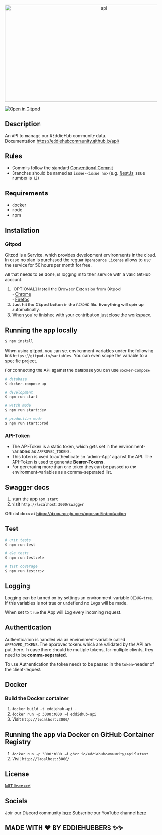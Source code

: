 <p align="center">
  <img src="https://socialify.git.ci/EddieHubCommunity/api/image?description=1&font=KoHo&logo=https%3A%2F%2Favatars.githubusercontent.com%2Fu%2F66388388%3Fs%3D200%26v%3D4&owner=1&pattern=Signal&theme=Light" alt="api" width="640" height="320" />
</p>

[circleci-image]: https://img.shields.io/circleci/build/github/nestjs/nest/master?token=abc123def456
[circleci-url]: https://circleci.com/gh/nestjs/nest

[![Open in Gitpod](https://gitpod.io/button/open-in-gitpod.svg)](https://gitpod.io/#https://github.com/EddieHubCommunity/api)

## Description

An API to manage our #EddieHub community data.<br>Documentation https://eddiehubcommunity.github.io/api/

## Rules

- Commits follow the standard [Conventional Commit](https://www.conventionalcommits.org/en/v1.0.0/)
- Branches should be named as `issue-<issue no>` (e.g. [NestJs](https://github.com/EddieHubCommunity/api/issues/12) issue number is 12)

## Requirements

- docker
- node
- npm

## Installation

### Gitpod

Gitpod is a Service, which provides development environments in the cloud. In case no plan is purchased the reguar `Opensource License` allows to use the service for 50 hours per month for free.

All that needs to be done, is logging in to their service with a valid GitHub account.

1. [OPTIONAL] Install the Browser Extension from Gitpod.<br>- [Chrome](https://chrome.google.com/webstore/detail/gitpod-always-ready-to-co/dodmmooeoklaejobgleioelladacbeki)<br>- [Firefox](https://addons.mozilla.org/de/firefox/addon/gitpod/)
2. Just hit the Gitpod button in the `README` file. Everything will spin up automatically.
3. When you're finished with your contribution just close the workspace.

## Running the app locally

```bash
$ npm install
```

When using gitpod, you can set environment-variables under the following link `https://gitpod.io/variables`. You can even scope the variable to a specific project.

For connecting the API against the database you can use `docker-compose`
```bash
# database
$ docker-compose up
```

```bash
# development
$ npm run start

# watch mode
$ npm run start:dev

# production mode
$ npm run start:prod
```

### API-Token

- The API-Token is a static token, which gets set in the environment-variables as `APPROVED_TOKENS`. 
- This token is used to authenticate an 'admin-App' against the API. The API-Token is used to generate **Bearer-Tokens**. 
- For generating more than one token they can be passed to the environment-variables as a comma-seperated list.

## Swagger docs

1. start the app `npm start`
2. visit `http://localhost:3000/swagger`

Official docs at https://docs.nestjs.com/openapi/introduction

## Test

```bash
# unit tests
$ npm run test

# e2e tests
$ npm run test:e2e

# test coverage
$ npm run test:cov
```

## Logging

Logging can be turned on by settings an environment-variable `DEBUG=true`.
If this variables is not true or undefiend no Logs will be made.

When set to `true` the App will Log every incoming request.

## Authentication

Authentication is handled via an environment-variable called `APPROVED_TOKENS`.
The approved tokens which are validated by the API are put there.
In case there should be multiple tokens, for multiple clients, they need to be **comma-separated**.

To use Authentication the token needs to be passed in the `token`-header of the client-request.

## Docker

### Build the Docker container

1. `docker build -t eddiehub-api .`
1. `docker run -p 3000:3000 -d eddiehub-api`
1. Visit `http://localhost:3000/`

## Running the app via Docker on GitHub Container Registry

1. `docker run -p 3000:3000 -d ghcr.io/eddiehubcommunity/api:latest`
1. Visit `http://localhost:3000/`

## License

[MIT licensed](LICENSE).

## Socials

Join our Discord community [here](http://discord.eddiehub.org/)
Subscribe our YouTube channel [here](https://www.youtube.com/user/eddiejaoude)

## MADE WITH :heart: BY EDDIEHUBBERS :sparkles::sparkles:
